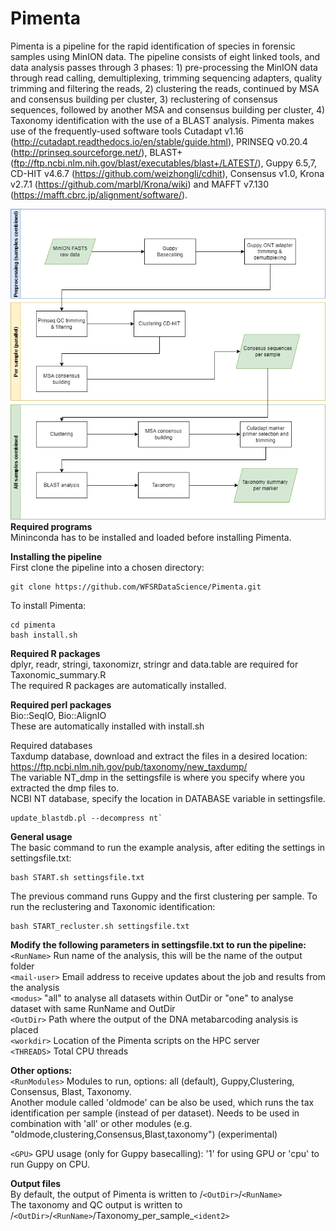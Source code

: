 # Pimenta 
Pimenta is a pipeline for the rapid identification of species in forensic samples using MinION data. The pipeline consists of eight linked tools, and data analysis passes through 3 phases: 1) pre-processing the MinION data through read calling, demultiplexing, trimming sequencing adapters, quality trimming and filtering the reads, 2) clustering the reads, continued by MSA and consensus building per cluster, 3) reclustering of consensus sequences, followed by another MSA and consensus building per cluster,  4) Taxonomy identification with the use of a BLAST analysis. Pimenta makes use of the frequently-used software tools Cutadapt v1.16 (http://cutadapt.readthedocs.io/en/stable/guide.html), PRINSEQ v0.20.4 (http://prinseq.sourceforge.net/), BLAST+ (ftp://ftp.ncbi.nlm.nih.gov/blast/executables/blast+/LATEST/), Guppy 6.5,7, CD-HIT v4.6.7 (https://github.com/weizhongli/cdhit), Consensus v1.0, Krona v2.7.1 (https://github.com/marbl/Krona/wiki) and MAFFT v7.130 (https://mafft.cbrc.jp/alignment/software/).
 
![alt text](https://raw.githubusercontent.com/WFSRDataScience/pimenta/master/DNA_metabarcoding.drawio.png?token=GHSAT0AAAAAACHFNE6G2VS2INC5MUA75K56ZKDO4CA)
<strong>Required programs</strong> <br>
Mininconda has to be installed and loaded before installing Pimenta. <br>

<strong>Installing the pipeline</strong> <br>
First clone the pipeline into a chosen directory:
```
git clone https://github.com/WFSRDataScience/Pimenta.git
```
To install Pimenta:<br>
```
cd pimenta
bash install.sh 
```
<strong>Required R packages</strong> <br>dplyr, readr, stringi, taxonomizr, stringr and data.table are required for Taxonomic_summary.R <br>
The required R packages are automatically installed.

<strong> Required perl packages</strong> <br> Bio::SeqIO, Bio::AlignIO <br>
These are automatically installed with install.sh

<string>Required databases</strong><br>
Taxdump database, download and extract the files in a desired location: https://ftp.ncbi.nlm.nih.gov/pub/taxonomy/new_taxdump/ <br>
The variable NT_dmp in the settingsfile is where you specify where you extracted the dmp files to. <br>
NCBI NT database, specify the location in DATABASE variable in settingsfile. <br>
```
update_blastdb.pl --decompress nt`
```

<strong>General usage</strong> </br>
The basic command to run the example analysis, after editing the settings in settingsfile.txt: 
```
bash START.sh settingsfile.txt
```
The previous command runs Guppy and the first clustering per sample.
To run the reclustering and Taxonomic identification:
```
bash START_recluster.sh settingsfile.txt
```
<strong>Modify the following parameters in settingsfile.txt to run the pipeline:</strong><br>
```<RunName>```             Run name of the analysis, this will be the name of the output folder <br>
```<mail-user>```           Email address to receive updates about the job and results from the analysis <br>
```<modus>```   "all" to analyse all datasets within OutDir or "one" to analyse dataset with same RunName and OutDir <br>
```<OutDir>```              Path where the output of the DNA metabarcoding analysis is placed <br>
```<workdir>```             Location of the Pimenta scripts on the HPC server <br>
```<THREADS>```             Total CPU threads <br>


<strong>Other options:</strong> <br>
```<RunModules>```      Modules to run, options: all (default), Guppy,Clustering, Consensus, Blast, Taxonomy. <br> Another module called 'oldmode' can be also be used, which runs the tax identification per sample (instead of per dataset). Needs to be used in combination with 'all' or other modules (e.g. "oldmode,clustering,Consensus,Blast,taxonomy") (experimental)<br> 

```<GPU>```             GPU usage (only for Guppy basecalling): '1' for using GPU or 'cpu' to run Guppy on CPU. <br>


<strong>Output files</strong> <br>
By default, the output of Pimenta is written to /```<OutDir>```/```<RunName>``` <br>
The taxonomy and QC output is written to /```<OutDir>```/```<RunName>```/Taxonomy_per_sample_```<ident2>```<br>


